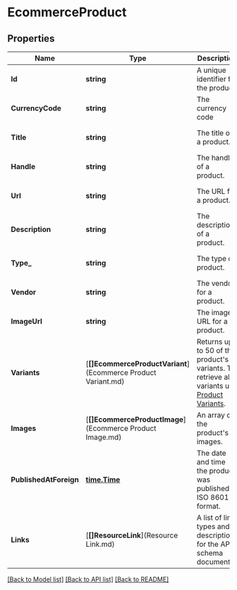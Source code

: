 # EcommerceProduct

## Properties
Name | Type | Description | Notes
------------ | ------------- | ------------- | -------------
**Id** | **string** | A unique identifier for the product. | [optional] [default to null]
**CurrencyCode** | **string** | The currency code | [optional] [default to null]
**Title** | **string** | The title of a product. | [optional] [default to null]
**Handle** | **string** | The handle of a product. | [optional] [default to null]
**Url** | **string** | The URL for a product. | [optional] [default to null]
**Description** | **string** | The description of a product. | [optional] [default to null]
**Type_** | **string** | The type of product. | [optional] [default to null]
**Vendor** | **string** | The vendor for a product. | [optional] [default to null]
**ImageUrl** | **string** | The image URL for a product. | [optional] [default to null]
**Variants** | [**[]EcommerceProductVariant**](Ecommerce Product Variant.md) | Returns up to 50 of the product&#39;s variants. To retrieve all variants use [Product Variants](https://mailchimp.com/developer/marketing/api/ecommerce-product-variants/). | [optional] [default to null]
**Images** | [**[]EcommerceProductImage**](Ecommerce Product Image.md) | An array of the product&#39;s images. | [optional] [default to null]
**PublishedAtForeign** | [**time.Time**](time.Time.md) | The date and time the product was published in ISO 8601 format. | [optional] [default to null]
**Links** | [**[]ResourceLink**](Resource Link.md) | A list of link types and descriptions for the API schema documents. | [optional] [default to null]

[[Back to Model list]](../README.md#documentation-for-models) [[Back to API list]](../README.md#documentation-for-api-endpoints) [[Back to README]](../README.md)


